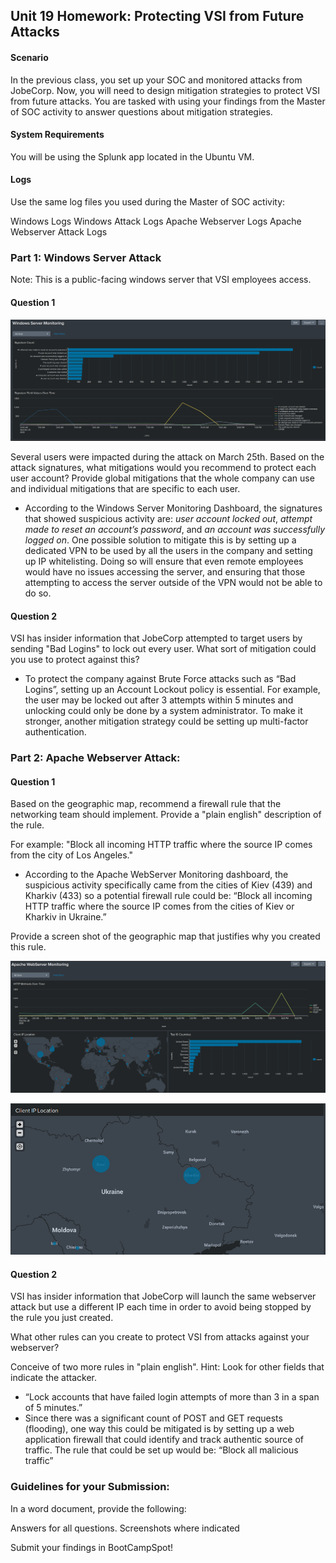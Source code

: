 ## Unit 19 Homework: Protecting VSI from Future Attacks

#### Scenario
In the previous class,  you set up your SOC and monitored attacks from JobeCorp. Now, you will need to design mitigation strategies to protect VSI from future attacks.
You are tasked with using your findings from the Master of SOC activity to answer questions about mitigation strategies.

#### System Requirements
You will be using the Splunk app located in the Ubuntu VM.

#### Logs
Use the same log files you used during the Master of SOC activity:

Windows Logs
Windows Attack Logs
Apache Webserver Logs
Apache Webserver Attack Logs



### Part 1: Windows Server Attack
Note: This is a public-facing windows server that VSI employees access.

#### Question 1

![windowsserver](https://github.com/athenavalero/CyberSecurityBootcampHW/blob/main/Homework%2019/HW19_1.PNG)

Several users were impacted during the attack on March 25th.
Based on the attack signatures, what mitigations would you recommend to protect each user account? Provide global mitigations that the whole company can use and individual mitigations that are specific to each user.

  - According to the Windows Server Monitoring Dashboard, the signatures that showed suspicious activity are: *user account locked out*, *attempt made to reset an account’s password*, and *an account was successfully logged on*. One possible solution to mitigate this is by setting up a dedicated VPN to be used by all the users in the company and setting up IP whitelisting. Doing so will ensure that even remote employees would have no issues accessing the server, and ensuring that those attempting to access the server outside of the VPN would not be able to do so. 

#### Question 2

VSI has insider information that JobeCorp attempted to target users by sending "Bad Logins" to lock out every user.
What sort of mitigation could you use to protect against this?

  - To protect the company against Brute Force attacks such as “Bad Logins”, setting up an Account Lockout policy is essential. For example, the user may be locked out after 3 attempts within 5 minutes and unlocking could only be done by a system administrator. To make it stronger, another mitigation strategy could be setting up multi-factor authentication.


### Part 2: Apache Webserver Attack:

#### Question 1

Based on the geographic map, recommend a firewall rule that the networking team should implement.
Provide a "plain english" description of the rule.

For example: "Block all incoming HTTP traffic where the source IP comes from the city of Los Angeles."

  - According to the Apache WebServer Monitoring dashboard, the suspicious activity specifically came from the cities of Kiev (439) and Kharkiv (433) so a potential firewall rule could be: “Block all incoming HTTP traffic where the source IP comes from the cities of Kiev or Kharkiv in Ukraine.”

Provide a screen shot of the geographic map that justifies why you created this rule.

![apache](https://github.com/athenavalero/CyberSecurityBootcampHW/blob/main/Homework%2019/HW19_2.PNG)

![apache](https://github.com/athenavalero/CyberSecurityBootcampHW/blob/main/Homework%2019/HW19_2.5.PNG)


#### Question 2


VSI has insider information that JobeCorp will launch the same webserver attack but use a different IP each time in order to avoid being stopped by the rule you just created.


What other rules can you create to protect VSI from attacks against your webserver?

Conceive of two more rules in "plain english".
Hint: Look for other fields that indicate the attacker.

  - “Lock accounts that have failed login attempts of more than 3 in a span of 5 minutes.”
  - Since there was a significant count of POST and GET requests (flooding), one way this could be mitigated is by setting up a web application firewall that could identify and track authentic source of traffic. The rule that could be set up would be: “Block all malicious traffic”



### Guidelines for your Submission:
In a word document, provide the following:

Answers for all questions.
Screenshots where indicated

Submit your findings in BootCampSpot!
